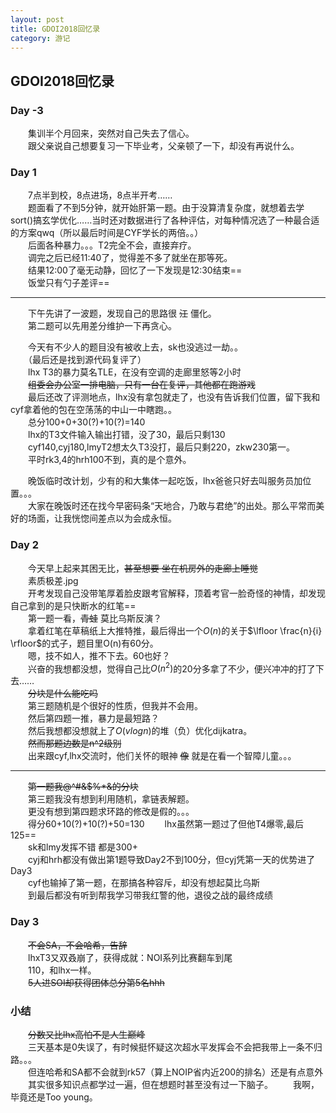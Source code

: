 ```yaml
---
layout: post
title: GDOI2018回忆录
category: 游记
---
```


## GDOI2018回忆录

### Day -3
　　集训半个月回来，突然对自己失去了信心。  
　　跟父亲说自己想要复习一下毕业考，父亲顿了一下，却没有再说什么。

### Day 1
　　7点半到校，8点进场，8点半开考……  
 　　题面看了不到5分钟，就开始肝第一题。由于没算清复杂度，就想着去学sort()搞玄学优化……当时还对数据进行了各种评估，对每种情况选了一种最合适的方案qwq（所以最后时间是CYF学长的两倍。。）  
　　后面各种暴力。。。T2完全不会，直接弃疗。  
　　调完之后已经11:40了，觉得差不多了就坐在那等死。  
　　结果12:00了毫无动静，回忆了一下发现是12:30结束==  
　　饭堂只有勺子差评==

---
　　下午先讲了一波题，发现自己的思路很 <del>江</del> 僵化。  
　　第二题可以先用差分维护一下再贪心。  

　　今天有不少人的题目没有被收上去，sk也没逃过一劫。。  
　　（最后还是找到源代码复评了）  
　　lhx T3的暴力莫名TLE，在没有空调的走廊里怒等2小时  
　　<del>组委会办公室一排电脑，只有一台在复评，其他都在跑游戏</del>  
　　最后还改了评测地点，lhx没有拿包就走了，也没有告诉我们位置，留下我和cyf拿着他的包在空荡荡的中山一中瞎跑。。  
　　总分100+0+30(?)+10(?)=140  
　　lhx的T3文件输入输出打错，没了30，最后只剩130  
　　cyf140,cyj180,lmyT2想太久T3没打，最后只剩220，zkw230第一。  
　　平时rk3,4的hrh100不到，真的是个意外。  

　　晚饭临时改计划，少有的和大集体一起吃饭，lhx爸爸只好去叫服务员加位置。。。  
　　大家在晚饭时还在找今早密码条“天地合，乃敢与君绝”的出处。那么平常而美好的场面，让我恍惚间差点以为会成永恒。  


### Day 2
　　今天早上起来其困无比，<del>甚至想要 坐在机房外的走廊上睡觉</del>  
　　素质极差.jpg  
　　开考发现自己没带笔厚着脸皮跟考官解释，顶着考官一脸奇怪的神情，却发现自己拿到的是只快断水的红笔==  
　　第一题一看，<del>青蛙</del> 莫比乌斯反演？  
　　拿着红笔在草稿纸上大推特推，最后得出一个$O(n)$的关于$\lfloor \frac{n}{i} \rfloor$的式子，题目里O(n)有60分。  
　　嗯，技不如人，推不下去。60也好？  
　　兴奋的我想都没想，觉得自己比$O(n^2)$的20分多拿了不少，便兴冲冲的打了下去……  
　　<del>分块是什么能吃吗</del>  
　　第三题随机是个很好的性质，但我并不会用。  
　　然后第四题一推，暴力是最短路？  
　　然后我想都没想就上了$O(vlogn)$的堆（负）优化dijkatra。  
　　<del>然而那题边数是n^2级别</del>  
　　出来跟cyf,lhx交流时，他们关怀的眼神 <del>像</del> 就是在看一个智障儿童。。。  

---
　　<del>第一题我@^#&$%*&的分块</del>  
　　第三题我没有想到利用随机，拿链表解题。  
　　更没有想到第四题求环路的修改是假的。。。  
　　得分60+10(?)+10(?)+50=130
　　lhx虽然第一题过了但他T4爆零,最后125==  
　　sk和lmy发挥不错 都是300+  
　　cyj和hrh都没有做出第1题导致Day2不到100分，但cyj凭第一天的优势进了Day3  
　　cyf也输掉了第一题，在那搞各种容斥，却没有想起莫比乌斯  
　　到最后都没有听到帮我学习带我红警的他，退役之战的最终成绩  


### Day 3
　　<del>不会SA，不会哈希，告辞</del>  
　　lhxT3又双叒崩了，获得成就：NOI系列比赛翻车到尾  
　　110，和lhx一样。  
 　　<del>5人进SOI却获得团体总分第5名hhh<del>

### 小结  
　　<del>分数又比lhx高怕不是人生巅峰</del>  
　　三天基本是0失误了，有时候挺怀疑这次超水平发挥会不会把我带上一条不归路。。。  
　　但连哈希和SA都不会就到rk57（算上NOIP省内近200的排名）还是有点意外  
　　其实很多知识点都学过一遍，但在想题时甚至没有过一下脑子。
　　我啊，毕竟还是Too young。
